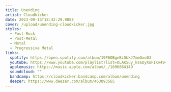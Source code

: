 ```yaml
---
title: Unending
artist: Cloudkicker
date: 2023-09-15T18:42:29.988Z
cover: /upload/unending-cloudkicker.jpg
styles:
  - Post-Rock
  - Post-Metal
  - Metal
  - Progressive Metal
links:
  spotify: https://open.spotify.com/album/19P6OBgeBi5bkJ7mmGxo0J
  youtube: https://www.youtube.com/playlist?list=OLAK5uy_ks6DyXoFIKv494-CYfMS6Zc3gasq8x42U
  applemusic: https://music.apple.com/album/_/1696864149
  soundcloud: ""
  bandcamp: https://cloudkicker.bandcamp.com/album/unending
  deezer: https://www.deezer.com/album/463093565
---
```

